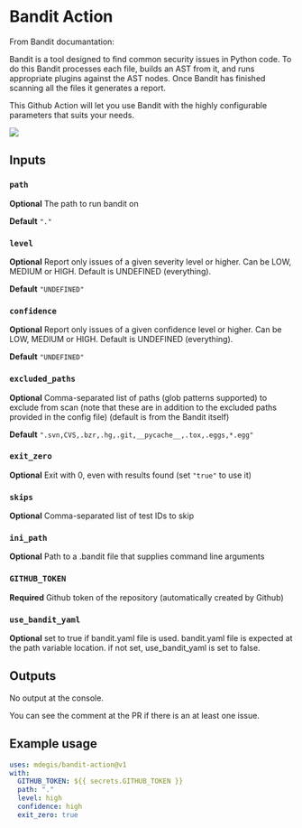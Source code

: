 # Bandit Action
From Bandit documantation:

Bandit is a tool designed to find common security issues in Python code. To do this Bandit processes each file, builds an AST from it, and runs appropriate plugins against the AST nodes. Once Bandit has finished scanning all the files it generates a report.

This Github Action will let you use Bandit with the highly configurable parameters that suits your needs.


![](./screen_recording.gif)

## Inputs

### `path`

**Optional** The path to run bandit on

**Default** `"."`

### `level`

**Optional** Report only issues of a given severity level or higher. 
Can be LOW, MEDIUM or HIGH. Default is UNDEFINED (everything).

**Default** `"UNDEFINED"`

### `confidence`

**Optional** Report only issues of a given confidence level or higher. 
Can be LOW, MEDIUM or HIGH. Default is UNDEFINED (everything).

**Default** `"UNDEFINED"`

### `excluded_paths`

**Optional** Comma-separated list of paths (glob patterns supported) to exclude from scan 
(note that these are in addition to the excluded paths provided in the config file) (default is from the Bandit itself)

**Default** `".svn,CVS,.bzr,.hg,.git,__pycache__,.tox,.eggs,*.egg"`

### `exit_zero`

**Optional** Exit with 0, even with results found (set `"true"` to use it)

### `skips`

**Optional** Comma-separated list of test IDs to skip

### `ini_path`

**Optional** Path to a .bandit file that supplies command line arguments

### `GITHUB_TOKEN`

**Required** Github token of the repository (automatically created by Github)

### `use_bandit_yaml`

**Optional** set to true if bandit.yaml file is used. bandit.yaml file is expected at the path variable location. if not set, use_bandit_yaml is set to false.


## Outputs

No output at the console.

You can see the comment at the PR if there is an at least one issue.

## Example usage
```yml
uses: mdegis/bandit-action@v1
with: 
  GITHUB_TOKEN: ${{ secrets.GITHUB_TOKEN }}
  path: "."
  level: high
  confidence: high
  exit_zero: true
```
